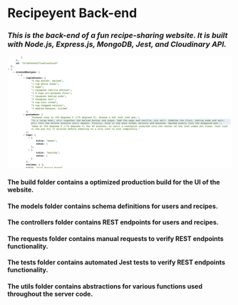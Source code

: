 
# Recipeyent Back-end
### *This is the back-end of a fun recipe-sharing website. It is built with Node.js, Express.js, MongoDB, Jest, and Cloudinary API.*

![Image of Recipe Endpoint](https://github.com/axk5209/recipeyent-backend/blob/master/recipeEndpoint.png)

#### The build folder contains a optimized production build for the UI of the website.
#### The models folder contains schema definitions for users and recipes.
#### The controllers folder contains REST endpoints for users and recipes.
#### The requests folder contains manual requests to verify REST endpoints functionality.
#### The tests folder contains automated Jest tests to verify REST endpoints functionality.
#### The utils folder contains abstractions for various functions used throughout the server code.
